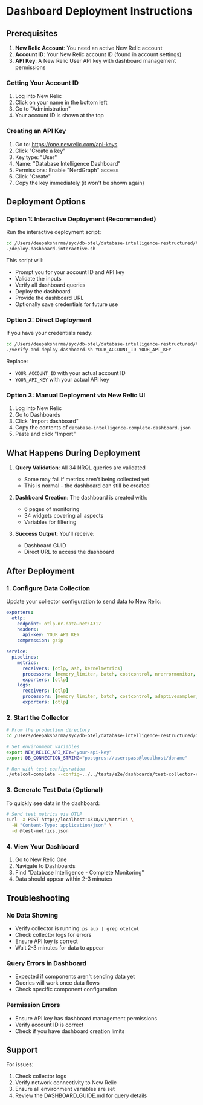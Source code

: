 # Dashboard Deployment Instructions

## Prerequisites

1. **New Relic Account**: You need an active New Relic account
2. **Account ID**: Your New Relic account ID (found in account settings)
3. **API Key**: A New Relic User API key with dashboard management permissions

### Getting Your Account ID
1. Log into New Relic
2. Click on your name in the bottom left
3. Go to "Administration"
4. Your account ID is shown at the top

### Creating an API Key
1. Go to: https://one.newrelic.com/api-keys
2. Click "Create a key"
3. Key type: "User"
4. Name: "Database Intelligence Dashboard"
5. Permissions: Enable "NerdGraph" access
6. Click "Create"
7. Copy the key immediately (it won't be shown again)

## Deployment Options

### Option 1: Interactive Deployment (Recommended)

Run the interactive deployment script:

```bash
cd /Users/deepaksharma/syc/db-otel/database-intelligence-restructured/tests/e2e/dashboards
./deploy-dashboard-interactive.sh
```

This script will:
- Prompt you for your account ID and API key
- Validate the inputs
- Verify all dashboard queries
- Deploy the dashboard
- Provide the dashboard URL
- Optionally save credentials for future use

### Option 2: Direct Deployment

If you have your credentials ready:

```bash
cd /Users/deepaksharma/syc/db-otel/database-intelligence-restructured/tests/e2e/dashboards
./verify-and-deploy-dashboard.sh YOUR_ACCOUNT_ID YOUR_API_KEY
```

Replace:
- `YOUR_ACCOUNT_ID` with your actual account ID
- `YOUR_API_KEY` with your actual API key

### Option 3: Manual Deployment via New Relic UI

1. Log into New Relic
2. Go to Dashboards
3. Click "Import dashboard"
4. Copy the contents of `database-intelligence-complete-dashboard.json`
5. Paste and click "Import"

## What Happens During Deployment

1. **Query Validation**: All 34 NRQL queries are validated
   - Some may fail if metrics aren't being collected yet
   - This is normal - the dashboard can still be created

2. **Dashboard Creation**: The dashboard is created with:
   - 6 pages of monitoring
   - 34 widgets covering all aspects
   - Variables for filtering

3. **Success Output**: You'll receive:
   - Dashboard GUID
   - Direct URL to access the dashboard

## After Deployment

### 1. Configure Data Collection

Update your collector configuration to send data to New Relic:

```yaml
exporters:
  otlp:
    endpoint: otlp.nr-data.net:4317
    headers:
      api-key: YOUR_API_KEY
    compression: gzip

service:
  pipelines:
    metrics:
      receivers: [otlp, ash, kernelmetrics]
      processors: [memory_limiter, batch, costcontrol, nrerrormonitor, querycorrelator]
      exporters: [otlp]
    logs:
      receivers: [otlp]
      processors: [memory_limiter, batch, costcontrol, adaptivesampler, circuit_breaker, planattributeextractor, verification]
      exporters: [otlp]
```

### 2. Start the Collector

```bash
# From the production directory
cd /Users/deepaksharma/syc/db-otel/database-intelligence-restructured/distributions/production

# Set environment variables
export NEW_RELIC_API_KEY="your-api-key"
export DB_CONNECTION_STRING="postgres://user:pass@localhost/dbname"

# Run with test configuration
./otelcol-complete --config=../../tests/e2e/dashboards/test-collector-config.yaml
```

### 3. Generate Test Data (Optional)

To quickly see data in the dashboard:

```bash
# Send test metrics via OTLP
curl -X POST http://localhost:4318/v1/metrics \
  -H "Content-Type: application/json" \
  -d @test-metrics.json
```

### 4. View Your Dashboard

1. Go to New Relic One
2. Navigate to Dashboards
3. Find "Database Intelligence - Complete Monitoring"
4. Data should appear within 2-3 minutes

## Troubleshooting

### No Data Showing
- Verify collector is running: `ps aux | grep otelcol`
- Check collector logs for errors
- Ensure API key is correct
- Wait 2-3 minutes for data to appear

### Query Errors in Dashboard
- Expected if components aren't sending data yet
- Queries will work once data flows
- Check specific component configuration

### Permission Errors
- Ensure API key has dashboard management permissions
- Verify account ID is correct
- Check if you have dashboard creation limits

## Support

For issues:
1. Check collector logs
2. Verify network connectivity to New Relic
3. Ensure all environment variables are set
4. Review the DASHBOARD_GUIDE.md for query details